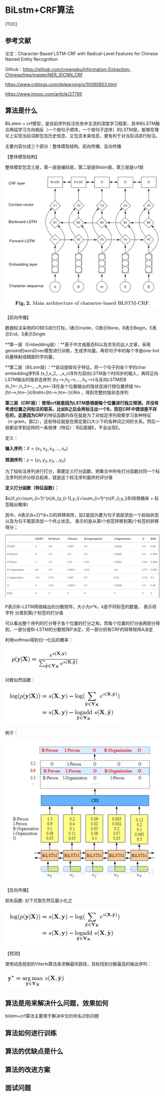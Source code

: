 # BiLstm+CRF算法

[TOC]

## 参考文献

论文：Character-Based LSTM-CRF with Radical-Level Features for Chinese Named Entity Recognition

Github：https://github.com/crownpku/Information-Extraction-Chinese/tree/master/NER_IDCNN_CRF

https://www.cnblogs.com/dplearning/p/10060853.html

https://www.imooc.com/article/27795

## 算法是什么

BiLstem + crf模型，是目前序列标注任务中主流的深度学习框架，其中BiLSTM融合两组学习方向相反（一个按句子顺序，一个按句子逆序）的LSTM层，能够在理论上实现当前词即包含历史信息、又包含未来信息，更有利于对当前词进行标注。

主要内容分成三个部分：整体模型结构、前向传播、反向传播

【整体模型结构】

整体模型包含三层，第一层是编码层，第二层是Bilstm层，第三层是crf层

![bilstm](bilstm.png)



【前向传播】

数据标注采用的IOBES进行打标，I表示inside，O表示None，B表示Begin，E表示End，S表示Single

**第一层（Embedding层）：**基于中文维基百科以及京东的达人文章，采用gensim的word2vec模型进行训练，生成字向量。再将句子中的每个字由one-hot向量映射成稠密的字向量。

**第二层（BiLstm层）：**自动提取句子特征。将一个句子的各个字的char embedding序列$ (x_1,x_2,...,x_n)$作为双向LSTM各个时间步的输入，再将正向LSTM输出的隐状态序列 $(h_1⟶,h_2⟶,...,h_n⟶)$与反向LSTM的$ (h_1⟵,h_2⟵,...,h_n⟵)$在各个位置输出的隐状态进行按位置拼接 ht=[ht⟶;ht⟵]∈Rmht=[ht⟶;ht⟵]∈Rm ，得到完整的隐状态序列

**第三层（CRF层）：**使用crf层是因为LSTM是根据每个位置进行独立预测，并没有考虑位置之间标注的联系，比如B之后会再标注出一个B，而在CRF中错误是不存在的，这是因为**CRF**的特征函数的存在就是为了对给定序列观察学习各种特征（n-gram，窗口），这些特征就是在限定窗口大小下的各种词之间的关系。然后一般都会学到这样的一条规律（特征）：B后面接E，不会出现E。

定义：

**输入序列：**$X=\{x_1,x_2,x_3,...,x_n\}$

**预测序列**：$y=\{y_1,y_2,y_3,...y_n\}$

为了给标注序列进行打分，需要定义打分函数，把集合中所有打分函数对同一个标注序列的评分综合起来，就是这个标注序列最终的评分值

**定义打分函数（特征函数）：**

$s(X,y)=\sum_{i=1}^{n}A_{y_{i-1},y_i}+\sum_{i=1}^{n}P_{i,y_i}$(转移概率 + 标签输出概率)

其中，A表示(k+2)*(k+2)的转移矩阵，加2是因为要为句子首部添加一个起始状态以及为句子尾部添加一个终止状态，    表示的是从第i个标签转移到第j个标签的转移得分；

![转移](./转移概率.jpg)

P表示Bi-LSTM网络输出的分数矩阵，大小为n*k，k是不同标签的数量，  表示将字符    分类到第j个标签的打分值

可以看出整个序列的打分等于各个位置的打分之和，而每个位置的打分由两部分得到，一部分是Bi-LSTM的分数矩阵P决定，另一部分则有CRF的转移矩阵A决定

利用softmax得到归一化后的概率：

![softmax](./softmaxcrf.jpg)

对数似然函数：

![对数似然](./对数似然函数.jpg)

例子：

![bilstmcrf](./bilstmcrf.jpg)

【反向传播】

损失函数: 对下式取负然后最小化之

![对数似然](./对数似然函数.jpg)



【预测】

使用动态规划的Viterbi算法来求解最优路径，目标找到分数最高的输出序列：

![维特比](./维特比.jpg)

## 算法是用来解决什么问题，效果如何

bilstm+crf算法主要用于解决中文的命名识别问题



## 算法如何进行训练

## 算法的优缺点是什么

## 算法的改进方案

## 面试问题